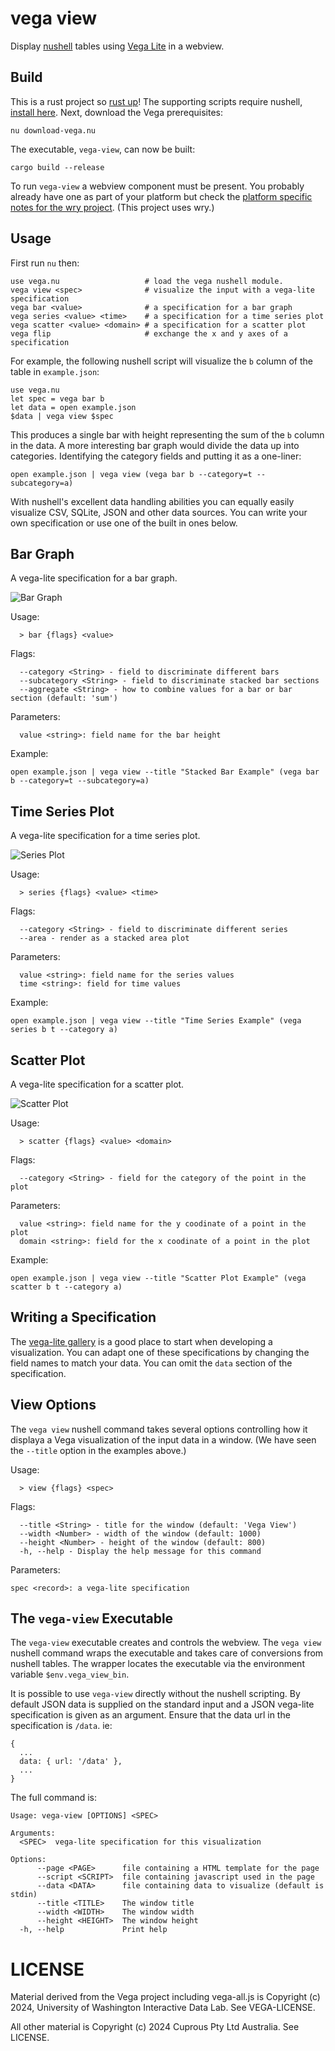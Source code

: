 # vega view

Display [nushell](https://www.nushell.sh) tables using [Vega Lite](https://vega.github.io/vega-lite/) in a webview.

## Build

This is a rust project so [rust up](https://rustup.rs)! The supporting scripts require nushell, [install here](https://www.nushell.sh/#get-nu). Next, download the Vega prerequisites:

```
nu download-vega.nu
```

The executable, `vega-view`, can now be built:

```
cargo build --release
```

To run `vega-view` a webview component must be present.  You probably already have one as part of your platform but check the [platform specific notes for the wry project](https://github.com/tauri-apps/wry?tab=readme-ov-file#platform-specific-notes).  (This project uses wry.) 

## Usage

First run `nu` then: 

```nushell
use vega.nu                   # load the vega nushell module.                    
vega view <spec>              # visualize the input with a vega-lite specification
vega bar <value>              # a specification for a bar graph
vega series <value> <time>    # a specification for a time series plot
vega scatter <value> <domain> # a specification for a scatter plot
vega flip                     # exchange the x and y axes of a specification
```

For example, the following nushell script will visualize the `b` column of the table in `example.json`:

```nushell
use vega.nu
let spec = vega bar b
let data = open example.json
$data | vega view $spec
```

This produces a single bar with height representing the sum of the `b` column in the data.  A more interesting bar graph would divide the data up into categories. Identifying the category fields and putting it as a one-liner:

```nushell
open example.json | vega view (vega bar b --category=t --subcategory=a)
```

With nushell's excellent data handling abilities you can equally easily visualize CSV, SQLite, JSON and other data sources.  You can write your own specification or use one of the built in ones below.  

## Bar Graph

A vega-lite specification for a bar graph.

![Bar Graph](screenshots/bar-example.png)

Usage:
```
  > bar {flags} <value> 
```
Flags:
```
  --category <String> - field to discriminate different bars
  --subcategory <String> - field to discriminate stacked bar sections
  --aggregate <String> - how to combine values for a bar or bar section (default: 'sum')
```
Parameters:
```
  value <string>: field name for the bar height
```

Example:

```nushell
open example.json | vega view --title "Stacked Bar Example" (vega bar b --category=t --subcategory=a)
```

## Time Series Plot

A vega-lite specification for a time series plot.

![Series Plot](screenshots/series-example.png)

Usage:
```
  > series {flags} <value> <time> 
```

Flags:
```
  --category <String> - field to discriminate different series
  --area - render as a stacked area plot
```

Parameters:
```
  value <string>: field name for the series values
  time <string>: field for time values
```

Example:
```nushell
open example.json | vega view --title "Time Series Example" (vega series b t --category a)
```

## Scatter Plot

A vega-lite specification for a scatter plot.

![Scatter Plot](screenshots/scatter-example.png)

Usage:
```
  > scatter {flags} <value> <domain> 
```

Flags:
```
  --category <String> - field for the category of the point in the plot
```

Parameters:
```
  value <string>: field name for the y coodinate of a point in the  plot
  domain <string>: field for the x coodinate of a point in the plot
```

Example:

```nushell
open example.json | vega view --title "Scatter Plot Example" (vega scatter b t --category a)
```

## Writing a Specification

The [vega-lite gallery](https://vega.github.io/vega-lite/examples/)  is a good place to start when developing a visualization.  You can adapt one of these specifications by changing the field names to match your data.  You can omit the `data` section of the specification.

## View Options

The `vega view` nushell command takes several options controlling how it displaya a Vega visualization of the input data in a window. (We have seen the `--title` option in the examples above.)

Usage:
```
  > view {flags} <spec> 
```

Flags:
```
  --title <String> - title for the window (default: 'Vega View')
  --width <Number> - width of the window (default: 1000)
  --height <Number> - height of the window (default: 800)
  -h, --help - Display the help message for this command
```

Parameters:
```  
spec <record>: a vega-lite specification
```

## The `vega-view`  Executable

The `vega-view` executable creates and controls the webview.   The `vega view` nushell command wraps the executable and takes care of conversions from nushell tables.  The wrapper locates the executable via the environment variable `$env.vega_view_bin`.  

It is possible to use `vega-view` directly without the nushell scripting.  By default JSON data is supplied on the standard input and a JSON vega-lite specification is given as an argument. Ensure that the data url in the specification is `/data`.  ie:


```
{
  ...
  data: { url: '/data' }, 
  ...  
}
```

The full command is:

```
Usage: vega-view [OPTIONS] <SPEC>

Arguments:
  <SPEC>  vega-lite specification for this visualization

Options:
      --page <PAGE>      file containing a HTML template for the page
      --script <SCRIPT>  file containing javascript used in the page
      --data <DATA>      file containing data to visualize (default is stdin)
      --title <TITLE>    The window title
      --width <WIDTH>    The window width
      --height <HEIGHT>  The window height
  -h, --help             Print help
  ```

  # LICENSE

 Material derived from the Vega project including vega-all.js is Copyright (c) 2024, University of Washington Interactive Data Lab.  See VEGA-LICENSE.

 All other material is Copyright (c) 2024 Cuprous Pty Ltd Australia.  See LICENSE.


